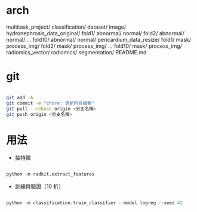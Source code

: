 # arch

multitask_project/
    classification/
    dataset/
        image/
            hydronephrosis_data_original/
                fold1/
                    abnormal/
                    normal/
                fold2/
                    abnormal/
                    normal/
                ...
                fold10/
                    abnormal/
                    normal/
            pericardium_data_resize/
                fold1/
                    mask/
                    process_img/
                fold2/
                    mask/
                    process_img/
                ...
                fold10/
                    mask/
                    process_img/
        radiomics_vector/
    radiomics/
    segmentation/
    README.md



# git
```bash

git add -A
git commit -m "chore: 更新所有檔案"
git pull --rebase origin <分支名稱>
git push origin <分支名稱>

```

# 用法
- 抽特徵
```python

python -m radkit.extract_features

```
- 訓練與驗證（10 折）
```python

python -m classification.train_classifier --model logreg --seed 42

```



